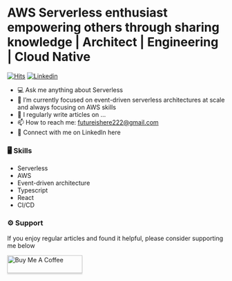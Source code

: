 # AWS Serverless enthusiast empowering others through sharing knowledge | Architect | Engineering | Cloud Native

[![Hits](https://hits.seeyoufarm.com/api/count/incr/badge.svg?url=https%3A%2F%2Fgithub.com%2Fhejazizo%2Fhejazizo&count_bg=%2379C83D&title_bg=%23555555&icon=&icon_color=%23E7E7E7&title=Profile+Views&edge_flat=false)](https://hits.seeyoufarm.com)
[![Linkedin](https://img.shields.io/badge/-LinkedIn-blue?style=flat&logo=Linkedin&logoColor=white)](https://www.linkedin.com/in/hejazizo/)

- 💻 Ask me anything about Serverless
- 🤔 I’m currently focused on event-driven serverless architectures at scale and always focusing on AWS skills
- 🌱 I regularly write articles on ... 
- 📫 How to reach me: futureishere222@gmail.com
- 📄 Connect with me on LinkedIn here 


### 🖥 Skills

- Serverless
- AWS
- Event-driven architecture
- Typescript
- React
- CI/CD

### ⚙️ Support
If you enjoy regular articles and found it helpful, please consider supporting me below

<a href="https://www.buymeacoffee.com/gbraad" target="_blank"><img src="https://www.buymeacoffee.com/assets/img/custom_images/orange_img.png" alt="Buy Me A Coffee" style="height: 41px !important;width: 174px !important;box-shadow: 0px 3px 2px 0px rgba(190, 190, 190, 0.5) !important;-webkit-box-shadow: 0px 3px 2px 0px rgba(190, 190, 190, 0.5) !important;" ></a>


